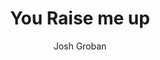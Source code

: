 ---
layout: post
title: You Raise me up
author: Josh Groban
language: "Français"
image:
  artist: josh-groban.png
---